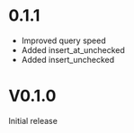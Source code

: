 # 0.1.1
* Improved query speed
* Added insert_at_unchecked
* Added insert_unchecked

# V0.1.0
Initial release
